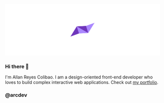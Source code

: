![alt text](https://github.com/allancolibao/allancolibao/blob/master/cover.jpg)

### Hi there 👋 
I'm Allan Reyes Colibao. I am a design-oriented front-end developer who loves to build complex interactive web applications. Check out [my portfolio](https://arcdev.me).

### @arcdev


<!--
**allancolibao/allancolibao** is a ✨ _special_ ✨ repository because its `README.md` (this file) appears on your GitHub profile.

Here are some ideas to get you started:

- 🔭 I’m currently working on ...
- 🌱 I’m currently learning ...
- 👯 I’m looking to collaborate on ...
- 🤔 I’m looking for help with ...
- 💬 Ask me about ...
- 📫 How to reach me: ...
- 😄 Pronouns: ...
- ⚡ Fun fact: ...
-->
